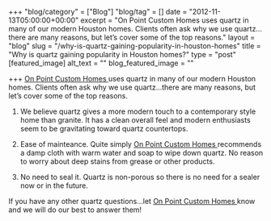 +++
"blog/category" = ["Blog"]
"blog/tag" = []
date = "2012-11-13T05:00:00+00:00"
excerpt = "On Point Custom Homes uses quartz in many of our modern Houston homes. Clients often ask why we use quartz…there are many reasons, but let’s cover some of the top reasons."
layout = "blog"
slug = "/why-is-quartz-gaining-popularity-in-houston-homes"
title = "Why is quartz gaining popularity in Houston homes?"
type = "post"
[featured_image]
alt_text = ""
blog_featured_image = ""

+++
[On Point Custom Homes ](https://onpointcustomhomes.com/)uses quartz in many of our modern Houston homes. Clients often ask why we use quartz…there are many reasons, but let’s cover some of the top reasons.

1) We believe quartz gives a more modern touch to a contemporary style home than granite. It has a clean overall feel and modern enthusiasts seem to be gravitating toward quartz countertops.

2) Ease of mainteance. Quite simply [On Point Custom Homes ](https://onpointcustomhomes.com/)recommends a damp cloth with warm water and soap to wipe down quartz. No reason to worry about deep stains from grease or other products.

3) No need to seal it. Quartz is non-porous so there is no need for a sealer now or in the future.

If you have any other quartz questions…let [On Point Custom Homes ](https://onpointcustomhomes.com/)know and we will do our best to answer them!